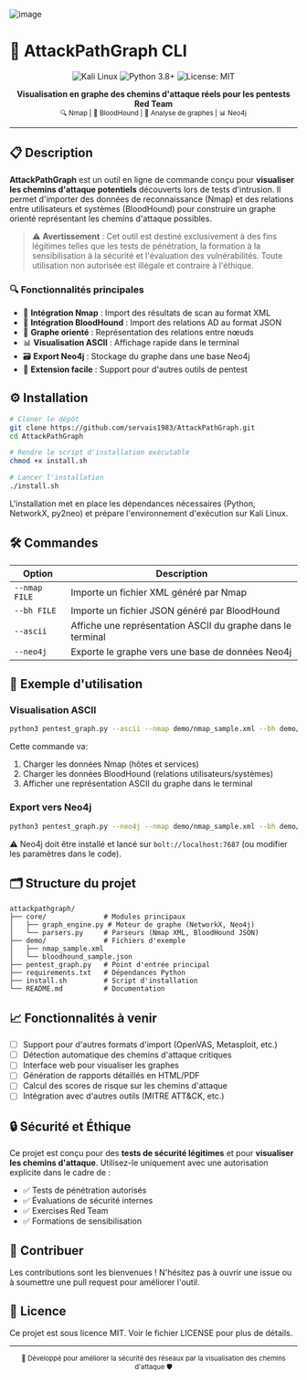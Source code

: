 ![image](https://github.com/user-attachments/assets/54483fa3-b5db-4770-8047-8ca90df8ea06)


# 🧠 AttackPathGraph CLI

<p align="center">
  <img src="https://img.shields.io/badge/Kali-Linux-557C94?style=for-the-badge&logo=kali-linux&logoColor=white" alt="Kali Linux"/>
  <img src="https://img.shields.io/badge/Python-3.8+-blue.svg?style=for-the-badge&logo=python&logoColor=white" alt="Python 3.8+"/>
  <img src="https://img.shields.io/badge/License-MIT-green.svg?style=for-the-badge" alt="License: MIT"/>
</p>

<p align="center">
  <b>Visualisation en graphe des chemins d'attaque réels pour les pentests Red Team</b><br>
  <sub>🔍 Nmap | 🔄 BloodHound | 🎯 Analyse de graphes | 📊 Neo4j</sub>
</p>

---

## 📋 Description

**AttackPathGraph** est un outil en ligne de commande conçu pour **visualiser les chemins d'attaque potentiels** découverts lors de tests d'intrusion. Il permet d'importer des données de reconnaissance (Nmap) et des relations entre utilisateurs et systèmes (BloodHound) pour construire un graphe orienté représentant les chemins d'attaque possibles.

> ⚠️ **Avertissement** : Cet outil est destiné exclusivement à des fins légitimes telles que les tests de pénétration, la formation à la sensibilisation à la sécurité et l'évaluation des vulnérabilités. Toute utilisation non autorisée est illégale et contraire à l'éthique.

### 🔍 Fonctionnalités principales

- 📄 **Intégration Nmap** : Import des résultats de scan au format XML
- 🔗 **Intégration BloodHound** : Import des relations AD au format JSON
- 🔄 **Graphe orienté** : Représentation des relations entre nœuds
- 📊 **Visualisation ASCII** : Affichage rapide dans le terminal
- 🗃️ **Export Neo4j** : Stockage du graphe dans une base Neo4j
- 🔄 **Extension facile** : Support pour d'autres outils de pentest

## ⚙️ Installation

```bash
# Cloner le dépôt
git clone https://github.com/servais1983/AttackPathGraph.git
cd AttackPathGraph

# Rendre le script d'installation exécutable
chmod +x install.sh

# Lancer l'installation
./install.sh
```

L'installation met en place les dépendances nécessaires (Python, NetworkX, py2neo) et prépare l'environnement d'exécution sur Kali Linux.

## 🛠️ Commandes

| Option | Description | 
|----------|-------------|
| `--nmap FILE` | Importe un fichier XML généré par Nmap |
| `--bh FILE` | Importe un fichier JSON généré par BloodHound |
| `--ascii` | Affiche une représentation ASCII du graphe dans le terminal |
| `--neo4j` | Exporte le graphe vers une base de données Neo4j |

## 🚀 Exemple d'utilisation

### Visualisation ASCII

```bash
python3 pentest_graph.py --ascii --nmap demo/nmap_sample.xml --bh demo/bloodhound_sample.json
```

Cette commande va:
1. Charger les données Nmap (hôtes et services)
2. Charger les données BloodHound (relations utilisateurs/systèmes)
3. Afficher une représentation ASCII du graphe dans le terminal

### Export vers Neo4j

```bash
python3 pentest_graph.py --neo4j --nmap demo/nmap_sample.xml --bh demo/bloodhound_sample.json
```

⚠️ Neo4j doit être installé et lancé sur `bolt://localhost:7687` (ou modifier les paramètres dans le code).

## 🗂️ Structure du projet

```
attackpathgraph/
├── core/              # Modules principaux
│   ├── graph_engine.py # Moteur de graphe (NetworkX, Neo4j)
│   └── parsers.py     # Parseurs (Nmap XML, BloodHound JSON)
├── demo/              # Fichiers d'exemple
│   ├── nmap_sample.xml
│   └── bloodhound_sample.json
├── pentest_graph.py   # Point d'entrée principal
├── requirements.txt   # Dépendances Python
├── install.sh         # Script d'installation
└── README.md          # Documentation
```

## 📈 Fonctionnalités à venir

- [ ] Support pour d'autres formats d'import (OpenVAS, Metasploit, etc.)
- [ ] Détection automatique des chemins d'attaque critiques
- [ ] Interface web pour visualiser les graphes
- [ ] Génération de rapports détaillés en HTML/PDF
- [ ] Calcul des scores de risque sur les chemins d'attaque
- [ ] Intégration avec d'autres outils (MITRE ATT&CK, etc.)

## 🔒 Sécurité et Éthique

Ce projet est conçu pour des **tests de sécurité légitimes** et pour **visualiser les chemins d'attaque**. Utilisez-le uniquement avec une autorisation explicite dans le cadre de :

- ✅ Tests de pénétration autorisés
- ✅ Évaluations de sécurité internes
- ✅ Exercises Red Team
- ✅ Formations de sensibilisation

## 🤝 Contribuer

Les contributions sont les bienvenues ! N'hésitez pas à ouvrir une issue ou à soumettre une pull request pour améliorer l'outil.

## 📄 Licence

Ce projet est sous licence MIT. Voir le fichier LICENSE pour plus de détails.

---

<p align="center">
  <sub>🔐 Développé pour améliorer la sécurité des réseaux par la visualisation des chemins d'attaque 🛡️</sub>
</p>
